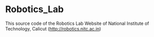 # Robotics_Lab
This source code of the Robotics Lab Website of National Institute of Technology, Calicut (http://robotics.nitc.ac.in)
